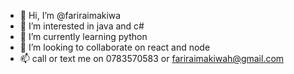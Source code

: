 - 👋 Hi, I’m @fariraimakiwa
- 👀 I’m interested in java and c#
- 🌱 I’m currently learning python
- 💞️ I’m looking to collaborate on react and node
- 📫 call or text me on 0783570583 or fariraimakiwah@gmail.com

<!---
fariraimakiwa/fariraimakiwa is a ✨ special ✨ repository because its `README.md` (this file) appears on your GitHub profile.
You can click the Preview link to take a look at your changes.
--->
